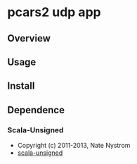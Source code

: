 # pcars2 udp app
## Overview


## Usage


## Install


## Dependence
### Scala-Unsigned
* Copyright (c) 2011-2013, Nate Nystrom
* [scala-unsigned](https://github.com/ivtoskov/scala-unsigned)

